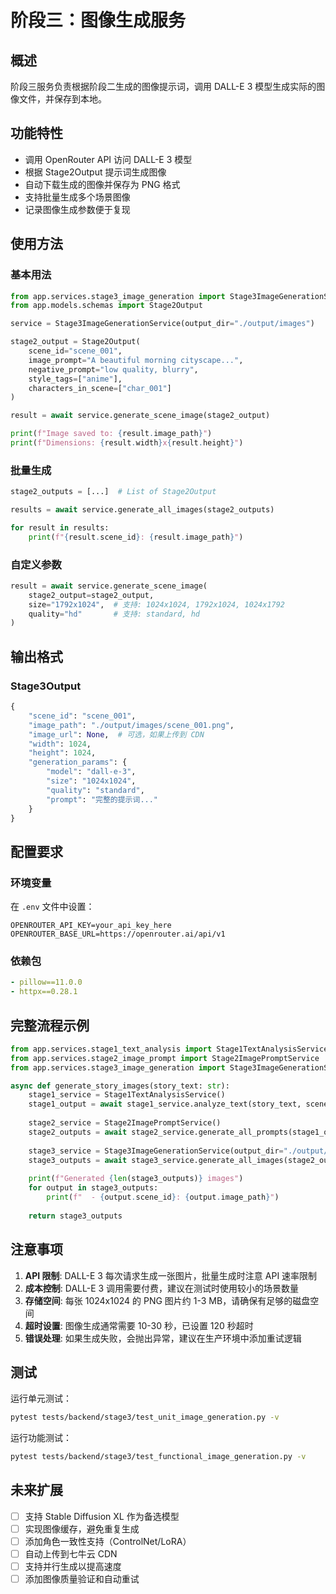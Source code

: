 # 阶段三：图像生成服务

## 概述

阶段三服务负责根据阶段二生成的图像提示词，调用 DALL-E 3 模型生成实际的图像文件，并保存到本地。

## 功能特性

- 调用 OpenRouter API 访问 DALL-E 3 模型
- 根据 Stage2Output 提示词生成图像
- 自动下载生成的图像并保存为 PNG 格式
- 支持批量生成多个场景图像
- 记录图像生成参数便于复现

## 使用方法

### 基本用法

```python
from app.services.stage3_image_generation import Stage3ImageGenerationService
from app.models.schemas import Stage2Output

service = Stage3ImageGenerationService(output_dir="./output/images")

stage2_output = Stage2Output(
    scene_id="scene_001",
    image_prompt="A beautiful morning cityscape...",
    negative_prompt="low quality, blurry",
    style_tags=["anime"],
    characters_in_scene=["char_001"]
)

result = await service.generate_scene_image(stage2_output)

print(f"Image saved to: {result.image_path}")
print(f"Dimensions: {result.width}x{result.height}")
```

### 批量生成

```python
stage2_outputs = [...]  # List of Stage2Output

results = await service.generate_all_images(stage2_outputs)

for result in results:
    print(f"{result.scene_id}: {result.image_path}")
```

### 自定义参数

```python
result = await service.generate_scene_image(
    stage2_output=stage2_output,
    size="1792x1024",  # 支持: 1024x1024, 1792x1024, 1024x1792
    quality="hd"       # 支持: standard, hd
)
```

## 输出格式

### Stage3Output

```python
{
    "scene_id": "scene_001",
    "image_path": "./output/images/scene_001.png",
    "image_url": None,  # 可选，如果上传到 CDN
    "width": 1024,
    "height": 1024,
    "generation_params": {
        "model": "dall-e-3",
        "size": "1024x1024",
        "quality": "standard",
        "prompt": "完整的提示词..."
    }
}
```

## 配置要求

### 环境变量

在 `.env` 文件中设置：

```env
OPENROUTER_API_KEY=your_api_key_here
OPENROUTER_BASE_URL=https://openrouter.ai/api/v1
```

### 依赖包

```yaml
- pillow==11.0.0
- httpx==0.28.1
```

## 完整流程示例

```python
from app.services.stage1_text_analysis import Stage1TextAnalysisService
from app.services.stage2_image_prompt import Stage2ImagePromptService
from app.services.stage3_image_generation import Stage3ImageGenerationService

async def generate_story_images(story_text: str):
    stage1_service = Stage1TextAnalysisService()
    stage1_output = await stage1_service.analyze_text(story_text, scenes_count=5)
    
    stage2_service = Stage2ImagePromptService()
    stage2_outputs = await stage2_service.generate_all_prompts(stage1_output)
    
    stage3_service = Stage3ImageGenerationService(output_dir="./output/images")
    stage3_outputs = await stage3_service.generate_all_images(stage2_outputs)
    
    print(f"Generated {len(stage3_outputs)} images")
    for output in stage3_outputs:
        print(f"  - {output.scene_id}: {output.image_path}")
    
    return stage3_outputs
```

## 注意事项

1. **API 限制**: DALL-E 3 每次请求生成一张图片，批量生成时注意 API 速率限制
2. **成本控制**: DALL-E 3 调用需要付费，建议在测试时使用较小的场景数量
3. **存储空间**: 每张 1024x1024 的 PNG 图片约 1-3 MB，请确保有足够的磁盘空间
4. **超时设置**: 图像生成通常需要 10-30 秒，已设置 120 秒超时
5. **错误处理**: 如果生成失败，会抛出异常，建议在生产环境中添加重试逻辑

## 测试

运行单元测试：
```bash
pytest tests/backend/stage3/test_unit_image_generation.py -v
```

运行功能测试：
```bash
pytest tests/backend/stage3/test_functional_image_generation.py -v
```

## 未来扩展

- [ ] 支持 Stable Diffusion XL 作为备选模型
- [ ] 实现图像缓存，避免重复生成
- [ ] 添加角色一致性支持（ControlNet/LoRA）
- [ ] 自动上传到七牛云 CDN
- [ ] 支持并行生成以提高速度
- [ ] 添加图像质量验证和自动重试
